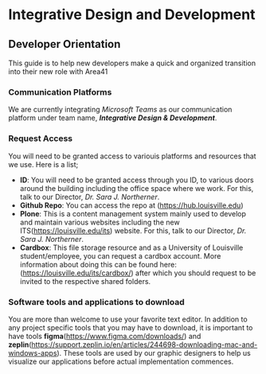 # Integrative Design and Development
## Developer Orientation
This guide is to help new developers make a quick and organized transition into their new role with Area41

### Communication Platforms
<!--For most communications between and among team members are through #slack. 
You can ask one of the current members to invite you to the the slack channel. You can use slack in the browser (https://slack.com/signin) or download(https://get.slack.help/hc/en-us/sections/360000110123-Download-the-Slack-app) the app. -->
We are currently integrating *Microsoft Teams* as our communication platform under team name, *__Integrative Design & Development__*.

### Request Access
You will need to be granted access to variouis platforms and resources that we use. Here is a list;
- **ID**: You will need to be granted access through you ID, to various doors around the building including the office space where we work. For this, talk to our Director, *Dr. Sara J. Northerner*.
- **Github Repo**: You can access the repo at (https://hub.louisville.edu)
- **Plone**: This is a content management system mainly used to develop and maintain various websites including the new    ITS(https://louisville.edu/its) website. For this, talk to our Director, *Dr. Sara J. Northerner*.
- **Cardbox**: This file storage resource and as a University of Louisville student/employee, you can request a cardbox account. More information about doing this can be found here: (https://louisville.edu/its/cardbox/) after which you should request to be invited to the respective shared folders.

### Software tools and applications to download
You are more than welcome to use your favorite text editor. In addition to any project specific tools that you may have to download, it is important to have tools **figma**(https://www.figma.com/downloads/) and **zeplin**(https://support.zeplin.io/en/articles/244698-downloading-mac-and-windows-apps). These tools are used by our graphic designers to help us visualize our applications before actual implementation commences. 
